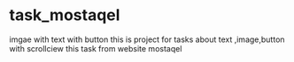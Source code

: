 # task_mostaqel
imgae with text with button
this is project for tasks about text ,image,button with scrollciew
this task from website mostaqel
